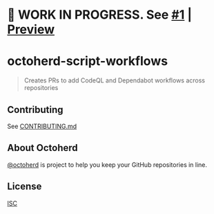 # 🚧 WORK IN PROGRESS. See [#1](https://github.com/kfcampbell/octoherd-script-workflows/pull/1) | [Preview](https://github.com/kfcampbell/octoherd-script-workflows/tree/initial-version)

# octoherd-script-workflows

> Creates PRs to add CodeQL and Dependabot workflows across repositories

## Contributing

See [CONTRIBUTING.md](CONTRIBUTING.md)

## About Octoherd

[@octoherd](https://github.com/octoherd/) is project to help you keep your GitHub repositories in line.

## License

[ISC](LICENSE.md)
